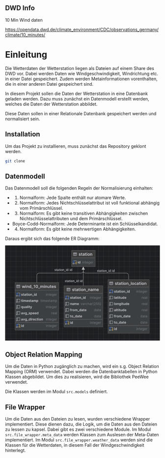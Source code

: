 ## DWD Info

10 Min Wind daten

https://opendata.dwd.de/climate_environment/CDC/observations_germany/climate/10_minutes/


# Einleitung

Die Wetterdaten der Wetterstation liegen als Dateien auf einem Share des DWD vor.
Dabei werden Daten wie Windgeschwindigkeit, Windrichtung etc. in einer Datei gespeichert.
Zudem werden Metainformationen vorenthalten, die in einer anderen Datei gespeichert sind.

In diesem Projekt sollen die Daten der Wetterstation in eine Datenbank geladen werden. Dazu muss zunächst ein Datenmodell erstellt werden, welches die Daten der Wetterstation abbildet.

Diese Daten sollen in einer Relationale Datenbank gespeichert werden und normalisiert sein.

## Installation

Um das Projekt zu installieren, muss zunächst das Repository geklont werden.

```bash
git clone
```

## Datenmodell

Das Datenmodell soll die folgenden Regeln der Normalisierung einhalten:

- 1. Normalform: Jede Spalte enthält nur atomare Werte.
- 2. Normalform: Jedes Nichtschlüsselattribut ist voll funktional abhängig vom Primärschlüssel.
- 3. Normalform: Es gibt keine transitiven Abhängigkeiten zwischen Nichtschlüsselattributen und dem Primärschlüssel.
- Boyce-Codd-Normalform: Jede Determinante ist ein Schlüsselkandidat.
- 4. Normalform: Es gibt keine mehrwertigen Abhängigkeiten.

Daraus ergibt sich das folgende ER Diagramm:

![ER Diagramm](assets/ER-diagram.png)


## Object Relation Mapping

Um die Daten in Python zugänglich zu machen, wird ein s.g.
Object Relation Mapping (ORM) verwendet. Dabei werden die Datenbanktabellen in Python Klassen abgebildet.
Um dies zu realisieren, wird die Bibliothek PeeWee verwendet.

Die Klassen werden im Modul `src.models` definiert.

## File Wrapper

Um die Daten aus den Dateien zu lesen, wurden verschiedene Wrapper implementiert.
Diese dienen dazu, die Logik, um die Daten aus den Dateien zu lessen
zu kapsel. Dabei gibt es zwei verschiedene Module. Im Modul
`src.file_wrapper.meta_data` werden Klassen zum Auslesen der Meta-Daten implementiert.
Im Modul `src.file_wrapper.weather_data` werden sind die Klassen für die Wetterdaten, in diesem Fall
der Windgeschwindigkeit hinterlegt.

